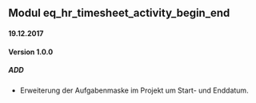 ## Modul eq_hr_timesheet_activity_begin_end

#### 19.12.2017
#### Version 1.0.0
##### ADD
- Erweiterung der Aufgabenmaske im Projekt um Start- und Enddatum.
